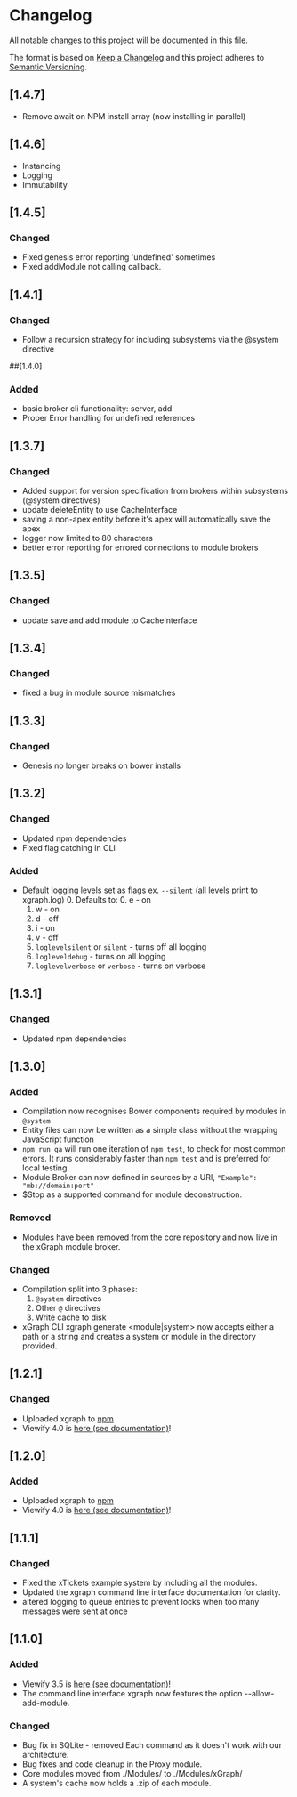 # Changelog
All notable changes to this project will be documented in this file.

The format is based on [Keep a Changelog](http://keepachangelog.com/en/1.0.0/)
and this project adheres to [Semantic Versioning](http://semver.org/spec/v2.0.0.html).

## [1.4.7]
- Remove await on NPM install array (now installing in parallel)

## [1.4.6]
- Instancing
- Logging
- Immutability

## [1.4.5]
### Changed
- Fixed genesis error reporting 'undefined' sometimes
- Fixed addModule not calling callback.

## [1.4.1]
### Changed 
- Follow a recursion strategy for including subsystems via the @system directive

##[1.4.0]
### Added
- basic broker cli functionality: server, add
- Proper Error handling for undefined references 

## [1.3.7]
### Changed
- Added support for version specification from brokers
within subsystems (@system directives)
- update deleteEntity to use CacheInterface
- saving a non-apex entity before it's apex will automatically save the apex
- logger now limited to 80 characters
- better error reporting for errored connections to module brokers

## [1.3.5]
### Changed
- update save and add module to CacheInterface

## [1.3.4]
### Changed
- fixed a bug in module source mismatches

## [1.3.3]
### Changed
- Genesis no longer breaks on bower installs

## [1.3.2]
### Changed
- Updated npm dependencies
- Fixed flag catching in CLI

### Added 
- Default logging levels set as flags ex. `--silent` (all levels print to xgraph.log)
  0. Defaults to:
    0. e - on
    1. w - on
    3. d - off
    4. i - on 
    5. v - off
  1. `loglevelsilent` or `silent` - turns off all logging
  2. `logleveldebug` - turns on all logging
  3. `loglevelverbose` or `verbose` - turns on verbose

## [1.3.1]
### Changed
- Updated npm dependencies

## [1.3.0] 
### Added
- Compilation now recognises Bower components required by modules in `@system`
- Entity files can now be written as a simple class without the wrapping JavaScript function
- `npm run qa` will run one iteration of `npm test`, to check for most common errors. It runs considerably
  faster than `npm test` and is preferred for local testing.
- Module Broker can now defined in sources by a URI, `"Example": "mb://domain:port"`
- $Stop as a supported command for module deconstruction. 

### Removed
- Modules have been removed from the core repository and now live in the xGraph module broker.

### Changed
- Compilation split into 3 phases:
  1. `@system` directives
  2. Other `@` directives
  3. Write cache to disk
- xGraph CLI xgraph generate <module|system> now accepts either a path or a string and creates a 
system or module in the directory provided.

## [1.2.1]
### Changed
- Uploaded xgraph to [npm](https://www.npmjs.com/package/xgraph)
- Viewify 4.0 is [here (see documentation)](https://github.com/IntrospectiveSystems/xGraph/wiki/2.4-View-Documentation)!

## [1.2.0]
### Added
- Uploaded xgraph to [npm](https://www.npmjs.com/package/xgraph)
- Viewify 4.0 is [here (see documentation)](https://github.com/IntrospectiveSystems/xGraph/wiki/2.4-View-Documentation)!

## [1.1.1]
### Changed
- Fixed the xTickets example system by including all the modules.
- Updated the xgraph command line interface documentation for clarity.
- altered logging to queue entries to prevent locks when too many messages were
  sent at once

## [1.1.0]
### Added
- Viewify 3.5 is [here (see documentation)](https://github.com/IntrospectiveSystems/xGraph/wiki/2.4-View-Documentation)!
- The command line interface xgraph now features the option
  --allow-add-module.

### Changed
- Bug fix in SQLite - removed Each command as it doesn't work with our architecture.
- Bug fixes and code cleanup in the Proxy module.
- Core modules moved from ./Modules/ to ./Modules/xGraph/
- A system's cache now holds a .zip of each module.
